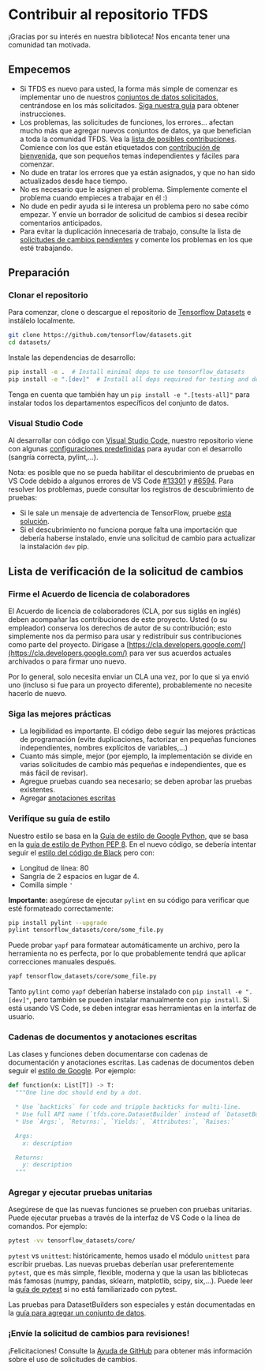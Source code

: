 # Contribuir al repositorio TFDS

¡Gracias por su interés en nuestra biblioteca! Nos encanta tener una comunidad tan motivada.

## Empecemos

- Si TFDS es nuevo para usted, la forma más simple de comenzar es implementar uno de nuestros [conjuntos de datos solicitados](https://github.com/tensorflow/datasets/issues?q=is%3Aissue+is%3Aopen+label%3A%22dataset+request%22+sort%3Areactions-%2B1-desc), centrándose en los más solicitados. [Siga nuestra guía](https://www.tensorflow.org/datasets/add_dataset) para obtener instrucciones.
- Los problemas, las solicitudes de funciones, los errores... afectan mucho más que agregar nuevos conjuntos de datos, ya que benefician a toda la comunidad TFDS. Vea la [lista de posibles contribuciones](https://github.com/tensorflow/datasets/issues?utf8=%E2%9C%93&q=is%3Aissue+is%3Aopen+-label%3A%22dataset+request%22+). Comience con los que están etiquetados con [contribución de bienvenida](https://github.com/tensorflow/datasets/issues?q=is%3Aissue+is%3Aopen+label%3A%22contributions+welcome%22), que son pequeños temas independientes y fáciles para comenzar.
- No dude en tratar los errores que ya están asignados, y que no han sido actualizados desde hace tiempo.
- No es necesario que le asignen el problema. Simplemente comente el problema cuando empieces a trabajar en él :)
- No dude en pedir ayuda si le interesa un problema pero no sabe cómo empezar. Y envíe un borrador de solicitud de cambios si desea recibir comentarios anticipados.
- Para evitar la duplicación innecesaria de trabajo, consulte la lista de [solicitudes de cambios pendientes](https://github.com/tensorflow/datasets/pulls) y comente los problemas en los que esté trabajando.

## Preparación

### Clonar el repositorio

Para comenzar, clone o descargue el repositorio de [Tensorflow Datasets](https://github.com/tensorflow/datasets) e instálelo localmente.

```sh
git clone https://github.com/tensorflow/datasets.git
cd datasets/
```

Instale las dependencias de desarrollo:

```sh
pip install -e .  # Install minimal deps to use tensorflow_datasets
pip install -e ".[dev]"  # Install all deps required for testing and development
```

Tenga en cuenta que también hay un `pip install -e ".[tests-all]"` para instalar todos los departamentos específicos del conjunto de datos.

### Visual Studio Code

Al desarrollar con código con [Visual Studio Code](https://code.visualstudio.com/), nuestro repositorio viene con algunas [configuraciones predefinidas](https://github.com/tensorflow/datasets/tree/master/.vscode/settings.json) para ayudar con el desarrollo (sangría correcta, pylint,...).

Nota: es posible que no se pueda habilitar el descubrimiento de pruebas en VS Code debido a algunos errores de VS Code [#13301](https://github.com/microsoft/vscode-python/issues/13301) y [#6594](https://github.com/microsoft/vscode-python/issues/6594). Para resolver los problemas, puede consultar los registros de descubrimiento de pruebas:

- Si le sale un mensaje de advertencia de TensorFlow, pruebe [esta solución](https://github.com/microsoft/vscode-python/issues/6594#issuecomment-555680813).
- Si el descubrimiento no funciona porque falta una importación que debería haberse instalado, envíe una solicitud de cambio para actualizar la instalación `dev` pip.

## Lista de verificación de la solicitud de cambios

### Firme el Acuerdo de licencia de colaboradores

El Acuerdo de licencia de colaboradores (CLA, por sus siglás en inglés) deben acompañar las contribuciones de este proyecto. Usted (o su empleador) conserva los derechos de autor de su contribución; esto simplemente nos da permiso para usar y redistribuir sus contribuciones como parte del proyecto. Dirígase a [https://cla.developers.google.com/](https://cla.developers.google.com/) para ver sus acuerdos actuales archivados o para firmar uno nuevo.

Por lo general, solo necesita enviar un CLA una vez, por lo que si ya envió uno (incluso si fue para un proyecto diferente), probablemente no necesite hacerlo de nuevo.

### Siga las mejores prácticas

- La legibilidad es importante. El código debe seguir las mejores prácticas de programación (evite duplicaciones, factorizar en pequeñas funciones independientes, nombres explícitos de variables,...)
- Cuanto más simple, mejor (por ejemplo, la implementación se divide en varias solicitudes de cambio más pequeñas e independientes, que es más fácil de revisar).
- Agregue pruebas cuando sea necesario; se deben aprobar las pruebas existentes.
- Agregar [anotaciones escritas](https://docs.python.org/3/library/typing.html)

### Verifíque su guía de estilo

Nuestro estilo se basa en la [Guía de estilo de Google Python](https://github.com/google/styleguide/blob/gh-pages/pyguide.md), que se basa en la [guía de estilo de Python PEP 8](https://www.python.org/dev/peps/pep-0008). En el nuevo código, se debería intentar seguir el [estilo del código de Black](https://github.com/psf/black/blob/master/docs/the_black_code_style.md) pero con:

- Longitud de línea: 80
- Sangría de 2 espacios en lugar de 4.
- Comilla simple `'`

**Importante:** asegúrese de ejecutar `pylint` en su código para verificar que esté formateado correctamente:

```sh
pip install pylint --upgrade
pylint tensorflow_datasets/core/some_file.py
```

Puede probar `yapf` para formatear automáticamente un archivo, pero la herramienta no es perfecta, por lo que probablemente tendrá que aplicar correcciones manuales después.

```sh
yapf tensorflow_datasets/core/some_file.py
```

Tanto `pylint` como `yapf` deberían haberse instalado con `pip install -e ".[dev]"`, pero también se pueden instalar manualmente con `pip install`. Si está usando VS Code, se deben integrar esas herramientas en la interfaz de usuario.

### Cadenas de documentos y anotaciones escritas

Las clases y funciones deben documentarse con cadenas de documentación y anotaciones escritas. Las cadenas de documentos deben seguir el [estilo de Google](https://google.github.io/styleguide/pyguide.html#383-functions-and-methods). Por ejemplo:

```python
def function(x: List[T]) -> T:
  """One line doc should end by a dot.

  * Use `backticks` for code and tripple backticks for multi-line.
  * Use full API name (`tfds.core.DatasetBuilder` instead of `DatasetBuilder`)
  * Use `Args:`, `Returns:`, `Yields:`, `Attributes:`, `Raises:`

  Args:
    x: description

  Returns:
    y: description
  """
```

### Agregar y ejecutar pruebas unitarias

Asegúrese de que las nuevas funciones se prueben con pruebas unitarias. Puede ejecutar pruebas a través de la interfaz de VS Code o la línea de comandos. Por ejemplo:

```sh
pytest -vv tensorflow_datasets/core/
```

`pytest` vs `unittest`: históricamente, hemos usado el módulo `unittest` para escribir pruebas. Las nuevas pruebas deberían usar preferentemente `pytest`, que es más simple, flexible, moderna y que la usan las bibliotecas más famosas (numpy, pandas, sklearn, matplotlib, scipy, six,...). Puede leer la [guía de pytest](https://docs.pytest.org/en/stable/getting-started.html#getstarted) si no está familiarizado con pytest.

Las pruebas para DatasetBuilders son especiales y están documentadas en la [guía para agregar un conjunto de datos](https://github.com/tensorflow/datasets/blob/master/docs/add_dataset.md#test-your-dataset).

### ¡Envíe la solicitud de cambios para revisiones!

¡Felicitaciones! Consulte la [Ayuda de GitHub](https://help.github.com/articles/about-pull-requests/) para obtener más información sobre el uso de solicitudes de cambios.
